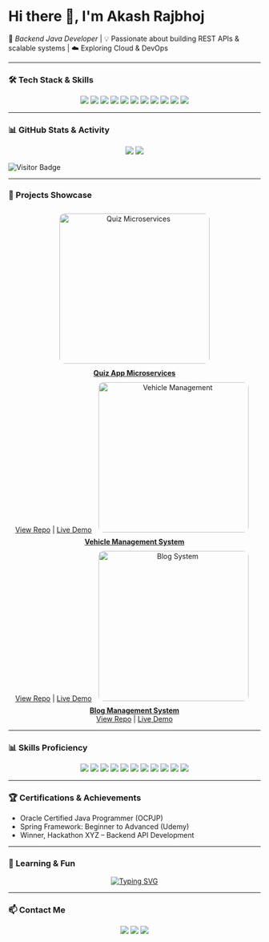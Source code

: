 # Hi there 👋, I'm Akash Rajbhoj  

🚀 *Backend Java Developer* | 💡 Passionate about building REST APIs & scalable systems | ☁️ Exploring Cloud & DevOps  

---

### 🛠️ Tech Stack & Skills  

<p align="center">
  <img src="https://img.shields.io/badge/Java-ED8B00?style=for-the-badge&logo=openjdk&logoColor=white"/>
  <img src="https://img.shields.io/badge/SpringBoot-6DB33F?style=for-the-badge&logo=springboot&logoColor=white"/>
  <img src="https://img.shields.io/badge/Hibernate-59666C?style=for-the-badge&logo=hibernate&logoColor=white"/>
  <img src="https://img.shields.io/badge/MySQL-005C84?style=for-the-badge&logo=mysql&logoColor=white"/>
  <img src="https://img.shields.io/badge/PostgreSQL-316192?style=for-the-badge&logo=postgresql&logoColor=white"/>
  <img src="https://img.shields.io/badge/HTML-E34F26?style=for-the-badge&logo=html5&logoColor=white"/>
  <img src="https://img.shields.io/badge/CSS-1572B6?style=for-the-badge&logo=css3&logoColor=white"/>
  <img src="https://img.shields.io/badge/JavaScript-F7DF1E?style=for-the-badge&logo=javascript&logoColor=black"/>
  <img src="https://img.shields.io/badge/Bootstrap-563D7C?style=for-the-badge&logo=bootstrap&logoColor=white"/>
  <img src="https://img.shields.io/badge/Docker-2496ED?style=for-the-badge&logo=docker&logoColor=white"/>
  <img src="https://img.shields.io/badge/Azure-0089D6?style=for-the-badge&logo=microsoft-azure&logoColor=white"/>
</p>

---

### 📊 GitHub Stats & Activity  

<p align="center">
  <img src="https://github-readme-stats.vercel.app/api?username=akashrajbhoj&show_icons=true&theme=tokyonight&count_private=true&hide=issues"/>
  <img src="https://github-readme-streak-stats.herokuapp.com/?user=akashrajbhoj&theme=tokyonight"/>
</p>

![Visitor Badge](https://visitor-badge.laobi.icu/badge?page_id=akashrajbhoj)

---

### 💼 Projects Showcase  

<div align="center">

<a href="https://github.com/akashrajbhoj/quiz-microservices" target="_blank">
  <img src="https://via.placeholder.com/300x150.png?text=Quiz+Microservices" alt="Quiz Microservices" width="300" style="margin:10px; border-radius:10px;"/>
  <br>
  <b>Quiz App Microservices</b>  
  <br>
  <a href="https://github.com/akashrajbhoj/quiz-microservices" target="_blank">View Repo</a> | <a href="#" target="_blank">Live Demo</a>
</a>

<a href="https://github.com/akashrajbhoj/vehicle-management" target="_blank">
  <img src="https://via.placeholder.com/300x150.png?text=Vehicle+Management" alt="Vehicle Management" width="300" style="margin:10px; border-radius:10px;"/>
  <br>
  <b>Vehicle Management System</b>  
  <br>
  <a href="https://github.com/akashrajbhoj/vehicle-management" target="_blank">View Repo</a> | <a href="#" target="_blank">Live Demo</a>
</a>

<a href="https://github.com/akashrajbhoj/blog-system" target="_blank">
  <img src="https://via.placeholder.com/300x150.png?text=Blog+System" alt="Blog System" width="300" style="margin:10px; border-radius:10px;"/>
  <br>
  <b>Blog Management System</b>  
  <br>
  <a href="https://github.com/akashrajbhoj/blog-system" target="_blank">View Repo</a> | <a href="#" target="_blank">Live Demo</a>
</a>

</div>

---

### 📊 Skills Proficiency  

<p align="center">
  <img src="https://img.shields.io/badge/Java-90%25-brightgreen"/>
  <img src="https://img.shields.io/badge/SpringBoot-85%25-brightgreen"/>
  <img src="https://img.shields.io/badge/Hibernate-80%25-brightgreen"/>
  <img src="https://img.shields.io/badge/MySQL-85%25-blue"/>
  <img src="https://img.shields.io/badge/PostgreSQL-70%25-blue"/>
  <img src="https://img.shields.io/badge/HTML-80%25-orange"/>
  <img src="https://img.shields.io/badge/CSS-75%25-blue"/>
  <img src="https://img.shields.io/badge/JS-70%25-yellow"/>
  <img src="https://img.shields.io/badge/Bootstrap-65%25-purple"/>
  <img src="https://img.shields.io/badge/Docker-60%25-lightgrey"/>
  <img src="https://img.shields.io/badge/Azure-50%25-lightblue"/>
</p>

---

### 🏆 Certifications & Achievements  
- Oracle Certified Java Programmer (OCPJP)  
- Spring Framework: Beginner to Advanced (Udemy)  
- Winner, Hackathon XYZ – Backend API Development  

---

### 🌱 Learning & Fun  

<p align="center">
  <a href="https://git.io/typing-svg">
    <img src="https://readme-typing-svg.demolab.com?font=Fira+Code&pause=1000&color=F75C7E&center=true&width=500&lines=Backend+Java+Developer;Spring+Boot+%7C+Hibernate+%7C+MySQL;API+Development+%26+Documentation;Always+Learning+New+Things!" alt="Typing SVG" />
  </a>
</p>

---

### 📫 Contact Me
<p align="center">
  <a href="mailto:akashrajbhoj@gmail.com"><img src="https://img.shields.io/badge/Email-akashrajbhoj@gmail.com-red?style=for-the-badge&logo=gmail&logoColor=white"/></a>
  <a href="https://linkedin.com/in/akashrajbhoj"><img src="https://img.shields.io/badge/LinkedIn-Akash%20Rajbhoj-blue?style=for-the-badge&logo=linkedin&logoColor=white"/></a>
  <a href="YOUR_RESUME_LINK"><img src="https://img.shields.io/badge/Resume-Download-green?style=for-the-badge&logo=adobe&logoColor=white"/></a>
</p>
